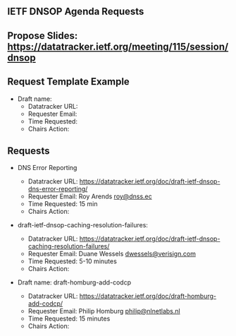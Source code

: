 ## IETF DNSOP Agenda Requests

## Propose Slides: https://datatracker.ietf.org/meeting/115/session/dnsop

## Request Template Example

*   Draft name:
    - Datatracker URL:
    - Requester Email:
    - Time Requested:
    - Chairs Action:

## Requests

*   DNS Error Reporting
    - Datatracker URL: https://datatracker.ietf.org/doc/draft-ietf-dnsop-dns-error-reporting/
    - Requester Email: Roy Arends <roy@dnss.ec>
    - Time Requested: 15 min
    - Chairs Action:

*   draft-ietf-dnsop-caching-resolution-failures:
    - Datatracker URL: https://datatracker.ietf.org/doc/draft-ietf-dnsop-caching-resolution-failures/
    - Requester Email: Duane Wessels dwessels@verisign.com
    - Time Requested: 5-10 minutes
    - Chairs Action:

*   Draft name: draft-homburg-add-codcp
    - Datatracker URL: https://datatracker.ietf.org/doc/draft-homburg-add-codcp/
    - Requester Email: Philip Homburg philip@nlnetlabs.nl
    - Time Requested: 15 minutes
    - Chairs Action:

